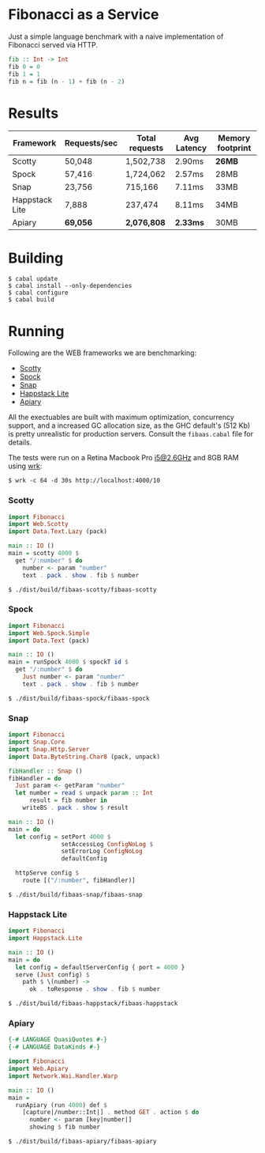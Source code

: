 # Fibonacci as a Service

Just a simple language benchmark with a naive implementation of Fibonacci served via HTTP.

```haskell
fib :: Int -> Int
fib 0 = 0
fib 1 = 1
fib n = fib (n - 1) + fib (n - 2)
```

# Results

| Framework      | Requests/sec  | Total requests | Avg Latency | Memory footprint |
|----------------|---------------|----------------|-------------|------------------|
| Scotty         | 50,048        | 1,502,738      | 2.90ms      | **26MB**         |
| Spock          | 57,416        | 1,724,062      | 2.57ms      | 28MB             |
| Snap           | 23,756        | 715,166        | 7.11ms      | 33MB             |
| Happstack Lite | 7,888         | 237,474        | 8.11ms      | 34MB             |
| Apiary         | **69,056**    | **2,076,808**  | **2.33ms**  | 30MB             |

# Building

    $ cabal update
    $ cabal install --only-dependencies
    $ cabal configure
    $ cabal build

# Running

Following are the WEB frameworks we are benchmarking:

* [Scotty](https://github.com/scotty-web/scotty)
* [Spock](https://github.com/agrafix/Spock)
* [Snap](https://github.com/snapframework/snap)
* [Happstack Lite](https://github.com/Happstack/happstack-lite)
* [Apiary](https://github.com/philopon/apiary)

All the exectuables are built with maximum optimization, concurrency support, and a increased GC allocation size, as the GHC default's (512 Kb) is pretty unrealistic for production servers. Consult the `fibaas.cabal` file for details.

The tests were run on a Retina Macbook Pro i5@2.6GHz and 8GB RAM using [wrk](https://github.com/wg/wrk):

    $ wrk -c 64 -d 30s http://localhost:4000/10

### Scotty

```haskell
import Fibonacci
import Web.Scotty
import Data.Text.Lazy (pack)

main :: IO ()
main = scotty 4000 $
  get "/:number" $ do
    number <- param "number"
    text . pack . show . fib $ number
```

    $ ./dist/build/fibaas-scotty/fibaas-scotty

### Spock

```haskell
import Fibonacci
import Web.Spock.Simple
import Data.Text (pack)

main :: IO ()
main = runSpock 4000 $ spockT id $
  get "/:number" $ do
    Just number <- param "number"
    text . pack . show . fib $ number
```

    $ ./dist/build/fibaas-spock/fibaas-spock

### Snap

```haskell
import Fibonacci
import Snap.Core
import Snap.Http.Server
import Data.ByteString.Char8 (pack, unpack)

fibHandler :: Snap ()
fibHandler = do
  Just param <- getParam "number"
  let number = read $ unpack param :: Int
      result = fib number in
    writeBS . pack . show $ result

main :: IO ()
main = do
  let config = setPort 4000 $
               setAccessLog ConfigNoLog $
               setErrorLog ConfigNoLog
               defaultConfig

  httpServe config $
    route [("/:number", fibHandler)]
```

    $ ./dist/build/fibaas-snap/fibaas-snap

### Happstack Lite

```haskell
import Fibonacci
import Happstack.Lite

main :: IO ()
main = do
  let config = defaultServerConfig { port = 4000 }
  serve (Just config) $
    path $ \(number) ->
      ok . toResponse . show . fib $ number
```

    $ ./dist/build/fibaas-happstack/fibaas-happstack

### Apiary

```haskell
{-# LANGUAGE QuasiQuotes #-}
{-# LANGUAGE DataKinds #-}

import Fibonacci
import Web.Apiary
import Network.Wai.Handler.Warp

main :: IO ()
main =
  runApiary (run 4000) def $
    [capture|/number::Int|] . method GET . action $ do
      number <- param [key|number|]
      showing $ fib number
```

    $ ./dist/build/fibaas-apiary/fibaas-apiary
